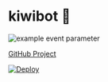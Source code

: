 # kiwibot 🥝

![example event parameter](https://github.com/drake-321/kiwibot/actions/workflows/node.js.yml/badge.svg?event=push)

[GitHub Project](https://github.com/users/drake-321/projects/1)

[![Deploy](https://www.herokucdn.com/deploy/button.svg)](https://heroku.com/deploy?template=https://github.com/drake-321/kiwibot/tree/master)